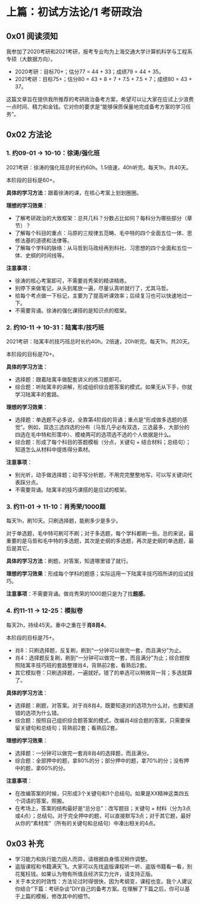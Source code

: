 # 上篇：初试方法论/1 考研政治

## 0x01 阅读须知

我参加了2020考研和2021考研，报考专业均为上海交通大学计算机科学与工程系专硕（大数据方向）。

- 2020考研：目标70+；估分77 = 44 + 33；成绩79 = 44 + 35。
- 2021考研：目标75+；估分80 = 43 + 8 + 7 + 7.5 + 7.5 + 7；成绩80 = 43 + 37。

这篇文章旨在提供我所推荐的考研政治备考方案，希望可以让大家在应试上少浪费一点时间、精力和金钱。它对你的要求是“能够保质保量地完成备考方案的学习任务”。

## 0x02 方法论

### 1. 约09-01 → 10-10：徐涛/强化班

2021考研：徐涛的强化班总时长约60h。1.5倍速，40h听完。每天1h，共40天。

本阶段的目标是60+。

**具体的学习方法**：跟着徐涛的课，在核心考案上划划圈圈。

**理想的学习效果**：

- 了解考研政治的大致框架：总共几科？分数占比如何？每科分为哪些部分（章节）？
- 了解每个科目的重点：马原的三规律五范畴、毛中特的四个全面五位一体、思修法基的道德和法律等。
- 了解每个学科的脉络：从马哲到马政经再到科社、习思想的四个全面和五位一体、史纲的时间线等。

**注意事项**：

- 徐涛的核心考案即可，不需要肖秀荣的精讲精练。
- 别停下来做笔记，从头到尾放一遍，尽量认真听就行了，尤其马哲。
- 给每个考点做一下标记，主要为了提高听课效率；后续复习也可以快速地过一下。
- 不需要背诵。徐涛的强化课搭的是知识点的框架。

### 2. 约10-11 → 10-31：陆寓丰/技巧班

2021考研：陆寓丰的技巧班总时长约40h。2倍速，20h听完。每天1h，共20天。

本阶段的目标是70+。

**具体的学习方法**：

- 选择题：跟着陆寓丰做配套讲义的练习题即可。
- 综合题：听陆寓丰的讲解，形成组织综合题答案的模式。如果无从下手，你就学习陆寓丰的套路。

**理想的学习效果**：

- 选择题：单选题不必多说，全靠第4阶段的背诵；重点是“形成做多选题的感觉”。例如，双选三选四选的分布（马哲几乎必有双选，三选最多，大部分的四选在毛中特和形策中）、模棱两可的选项选不选的个人依据是什么。
- 综合题：形成了每个科目的答题模板（分点，关键句 + 结合材料；总结句）；知道怎么从材料中提炼得分素材。

**注意事项**：

- 别光听，动手做选择题；动手写分析题，不用完完整整地写，可以写关键词代表踩分点。
- 不需要背诵。陆寓丰的技巧课搭的是应试的框架。

### 3. 约11-01 → 11-10：肖秀荣/1000题

每天1h，刷10天。只刷选择题，能刷多少是多少。

对于单选题，毛中特可刷可不刷；对于多选题，每个学科都刷一些。总的来说，最重要的是马哲和毛中特的多选题，其次是史纲的多选题，再次是史纲的单选题，最后是其它。

**具体的学习方法**：刷题，对答案，知道哪里错了就行。

**理想的学习效果**：形成每个学科的题感；实际运用一下陆寓丰技巧班所讲的应试技巧。

**注意事项**：不需要背诵。做肖秀荣的1000题只是为了找**题感**。

### 4. 约11-11 → 12-25：模拟卷

每天2h，持续45天。重中之重在于**肖8肖4**。

本阶段的目标是75+。

- 肖8：只刷选择题，反复刷，刷到“一分钟可以做完一套，而且满分”为止。
- 肖4：选择题反复刷，刷到“一分钟可以做完一套，而且满分”为止；综合题按照陆寓丰技巧班的套路整理肖4，背熟前2套，看熟后2套。
- 其它模拟卷：只刷选择题，一遍就好。错了的单选可以稍微背一背；多选就算了。

**具体的学习方法**：

- 选择题：刷题，对答案。对于肖8肖4，既要知道对的选项为什么对，也要知道错的选项为什么错。
- 综合题：按照自己组织综合题答案的模式，改编肖4综合题的答案，只需要保留关键句和总结句；背熟前2套；看熟后2套。

**理想的学习效果**：

- 选择题：一分钟可以做完一套肖8肖4的选择题，而且满分。
- 综合题：全部押中的题，拿80%的分；部分押中的题，拿70%的分；没有押中的题，拿60%的分。

**注意事项**：

- 在改编答案的时候，只形成3个关键句和1个总结句。如果是XX精神这类四五个词语的答案，照搬。
- 在考场上，答案的结构最好是“总分总”：改写题目；关键句 + 材料（分为3点或4点）；总结句。对于完全押中的题，可以直接默写3点；对于其它题，最好从你的“素材库”（所有的关键句和总结句）中凑出相关的4点。

## 0x03 补充

- 学习能力和执行能力因人而异，请根据自身情况稍作调整。
- 盗版课程和书籍满天飞。大家可以先找盗版课程听一听、盗版书籍看一看，别花冤枉钱。如果认为物有所值且经济实力允许，请支持正版。
- 关于本文的时效性：方法论过时得很快，因为考纲变，课程也变。我个人建议你结合“下篇：考研杂谈”DIY自己的备考方案。在理解了下篇之后，你可以基于上篇的模板，修改其中的细节。
